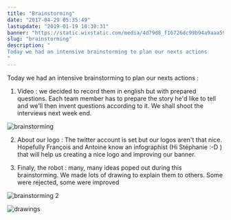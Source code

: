 ```yaml
---
title: "Brainstorming"
date: "2017-04-29 05:35:49"
lastupdate: "2019-01-19 10:30:31"
banner: "https://static.wixstatic.com/media/4d79d8_f16726dc99b94a9aaa5964b27c9eb42c~mv2.gif"
slug: "brainstorming"
description: " 
Today we had an intensive brainstorming to plan our nexts actions
"
---
```

Today we had an intensive brainstorming to plan our nexts actions :

1) Video : we decided to record them in english but with prepared questions. Each team member has to prepare the story he'd like to tell and we'll then invent questions according to it. We shall shoot the interviews next week end.

![brainstorming](/proxyPhotos?code=/blog/bob-ross/5bf193822d53e.gif)

2) About our logo : The twitter account is set but our logos aren't that nice. Hopefully François and Antoine know an infographist  (Hi Stéphanie :-D ) that will help us creating a nice logo and improving our banner. 

3) Finaly, the robot : many, many ideas poped out during this brainstorming. We made lots of drawing to explain them to others. Some were rejected, some were improved

![brainstorming 2](/proxyPhotos?code=/blog/bob-ross/5bf1949961871.gif)

![drawings](/proxyPhotos?code=/blog/bob-ross/5c3e46c3d6d49/50.jpg)
    